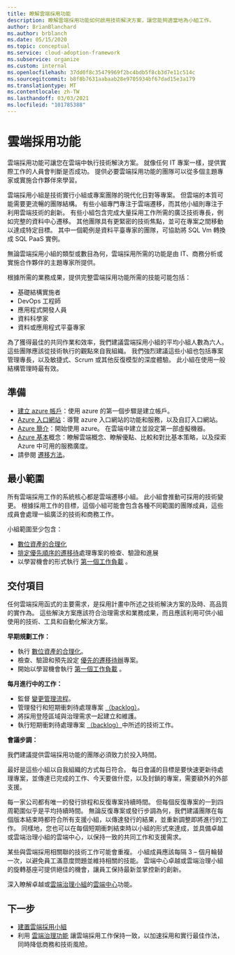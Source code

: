 ```yaml
---
title: 瞭解雲端採用功能
description: 瞭解雲端採用功能如何啟用技術解決方案，讓您能夠適當地為小組工作。
author: BrianBlanchard
ms.author: brblanch
ms.date: 05/15/2020
ms.topic: conceptual
ms.service: cloud-adoption-framework
ms.subservice: organize
ms.custom: internal
ms.openlocfilehash: 37dd0f8c35479969f2bc4bdb5f8cb3d7e11c514c
ms.sourcegitcommit: b8f8b7631aabaab28e9705934bf67dad15e3a179
ms.translationtype: MT
ms.contentlocale: zh-TW
ms.lasthandoff: 03/03/2021
ms.locfileid: "101785388"
---
```

# <a name="cloud-adoption-functions"></a>雲端採用功能

雲端採用功能可讓您在雲端中執行技術解決方案。 就像任何 IT 專案一樣，提供實際工作的人員會判斷是否成功。 提供必要雲端採用功能的團隊可以從多個主題專家或實施合作夥伴來學習。

雲端採用小組是技術實行小組或專案團隊的現代化日對等專案。 但雲端的本質可能需要更流暢的團隊結構。 有些小組專門專注于雲端遷移，而其他小組則專注于利用雲端技術的創新。 有些小組包含完成大量採用工作所需的廣泛技術專長，例如完整的資料中心遷移。 其他團隊具有更緊密的技術焦點，並可在專案之間移動以達成特定目標。 其中一個範例是資料平臺專家的團隊，可協助將 SQL Vm 轉換成 SQL PaaS 實例。

無論雲端採用小組的類型或數目為何，雲端採用所需的功能是由 IT、商務分析或實施合作夥伴的主題專家所提供。

根據所需的業務成果，提供完整雲端採用功能所需的技能可能包括：

- 基礎結構實施者
- DevOps 工程師
- 應用程式開發人員
- 資料科學家
- 資料或應用程式平臺專家

為了獲得最佳的共同作業和效率，我們建議雲端採用小組的平均小組人數為六人。 這些團隊應該從技術執行的觀點來自我組織。 我們強烈建議這些小組也包括專案管理專長，以及敏捷式、Scrum 或其他反復模型的深度體驗。 此小組在使用一般結構管理時最有效。

## <a name="preparation"></a>準備

- [建立 azure 帳戶](/learn/modules/create-an-azure-account/)：使用 azure 的第一個步驟是建立帳戶。
- [Azure 入口網站](/learn/modules/tour-azure-portal/)：導覽 azure 入口網站的功能和服務，以及自訂入口網站。
- [Azure 簡介](/learn/modules/intro-to-azure-fundamentals/)：開始使用 azure。 在雲端中建立並設定第一部虛擬機器。
- [Azure 基本](/learn/paths/azure-for-the-data-engineer/)概念：瞭解雲端概念、瞭解優點、比較和對比基本策略，以及探索 Azure 中可用的服務廣度。
- 請參閱 [遷移方法](../migrate/index.md)。

## <a name="minimum-scope"></a>最小範圍

所有雲端採用工作的系統核心都是雲端遷移小組。 此小組會推動可採用的技術變更。 根據採用工作的目標，這個小組可能會包含各種不同範圍的團隊成員，這些成員會處理一組廣泛的技術和商務工作。

小組範圍至少包含：

- [數位資產的合理化](../digital-estate/index.md)
- [排定優先順序的遷移待](../migrate/migration-considerations/assess/release-iteration-backlog.md)處理專案的檢查、驗證和進展
- 以學習機會的形式執行 [第一個工作負載](../digital-estate/rationalize.md#select-the-first-workload) 。

## <a name="deliverable"></a>交付項目

任何雲端採用函式的主要需求，是採用計畫中所述之技術解決方案的及時、高品質的實作為。 這些解決方案應該符合治理需求和業務成果，而且應該利用可供小組使用的技術、工具和自動化解決方案。

**早期規劃工作：**

- 執行 [數位資產的合理化](../digital-estate/index.md)。
- 檢查、驗證和預先設定 [優先的遷移待辦](../migrate/migration-considerations/assess/release-iteration-backlog.md)專案。
- 開始以學習機會執行 [第一個工作負載](../digital-estate/rationalize.md#select-the-first-workload) 。

**每月進行中的工作：**

- 監督 [變更管理流程](../migrate/migration-considerations/prerequisites/technical-complexity.md)。
- 管理發行和短期衝刺待處理專案 [（backlog）](../migrate/migration-considerations/assess/release-iteration-backlog.md)。
- 將採用登陸區域與治理需求一起建立和維護。
- 執行短期衝刺待處理專案 [（backlog）](../migrate/migration-considerations/assess/release-iteration-backlog.md)中所述的技術工作。

**會議步調：**

我們建議提供雲端採用功能的團隊必須致力於投入時間。

最好是這些小組以自我組織的方式每日符合。 每日會議的目標是要快速更新待處理專案，並傳達已完成的工作、今天要做什麼，以及封鎖的專案，需要額外的外部支援。

每一家公司都有唯一的發行排程和反復專案持續時間。 但每個反復專案的一到四周範圍似乎是平均持續時間。 無論反復專案或發行步調為何，我們建議團隊在每個版本結束時都符合所有支援小組，以傳達發行的結果，並重新調整即將進行的工作。 同樣地，您也可以在每個短期衝刺結束時以小組的形式來達成，並具備卓越或雲端治理小組的雲端中心，以保持一致的共同工作和支援需求。

某些與雲端採用相關聯的技術工作可能會重複。 小組成員應該每隔 3 &ndash; 個月輪替一次，以避免員工滿意度問題並維持相關的技能。 雲端中心卓越或雲端治理小組的旋轉基座可提供絕佳的機會，讓員工保持最新並掌控新的創新。

深入瞭解卓越或[雲端治理小組](./cloud-governance.md)的[雲端中心](./cloud-center-of-excellence.md)功能。

## <a name="next-steps"></a>下一步

- [建置雲端採用小組](../get-started/team/cloud-adoption.md)
- 利用 [雲端治理功能](./cloud-governance.md) 讓雲端採用工作保持一致，以加速採用和實行最佳作法，同時降低商務和技術風險。
